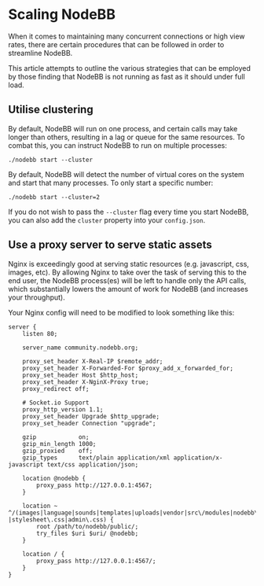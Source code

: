 # Scaling NodeBB

When it comes to maintaining many concurrent connections or high view rates, there are certain procedures that can be followed in order to streamline NodeBB.

This article attempts to outline the various strategies that can be employed by those finding that NodeBB is not running as fast as it should under full load.


## Utilise clustering

By default, NodeBB will run on one process, and certain calls may take longer than others, resulting in a lag or queue for the same resources. To combat this, you can instruct NodeBB to run on multiple processes:

`./nodebb start --cluster`

By default, NodeBB will detect the number of virtual cores on the system and start that many processes. To only start a specific number:

`./nodebb start --cluster=2`

If you do not wish to pass the `--cluster` flag every time you start NodeBB, you can also add the `cluster` property into your `config.json`.


## Use a proxy server to serve static assets

Nginx is exceedingly good at serving static resources (e.g. javascript, css, images, etc). By allowing Nginx to take over the task of serving this to the end user, the NodeBB process(es) will be left to handle only the API calls, which substantially lowers the amount of work for NodeBB (and increases your throughput).

Your Nginx config will need to be modified to look something like this:

    server {
        listen 80;

        server_name community.nodebb.org;

        proxy_set_header X-Real-IP $remote_addr;
        proxy_set_header X-Forwarded-For $proxy_add_x_forwarded_for;
        proxy_set_header Host $http_host;
        proxy_set_header X-NginX-Proxy true;
        proxy_redirect off;

        # Socket.io Support
        proxy_http_version 1.1;
        proxy_set_header Upgrade $http_upgrade;
        proxy_set_header Connection "upgrade";

        gzip            on;
        gzip_min_length 1000;
        gzip_proxied    off;
        gzip_types      text/plain application/xml application/x-javascript text/css application/json;

        location @nodebb {
            proxy_pass http://127.0.0.1:4567;
        }

        location ~ ^/(images|language|sounds|templates|uploads|vendor|src\/modules|nodebb\.min\.js(\.map)?|stylesheet\.css|admin\.css) {
            root /path/to/nodebb/public/;
            try_files $uri $uri/ @nodebb;
        }

        location / {
            proxy_pass http://127.0.0.1:4567/;
        }
    }